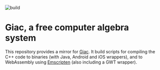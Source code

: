 ![build](https://github.com/kovzol/giac-1/actions/workflows/build.yml/badge.svg)

# Giac, a free computer algebra system #

This repository provides a mirror for
[Giac](http://www-fourier.ujf-grenoble.fr/~parisse/giac.html).
It build scripts for compiling the C++ code to binaries (with Java, Android and iOS wrappers), and to WebAssembly using [Emscripten](https://emscripten.org/) (also including a GWT wrapper).
